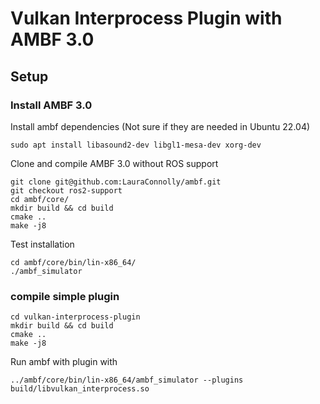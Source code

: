 # Vulkan Interprocess Plugin with AMBF 3.0

## Setup

### Install AMBF 3.0

Install ambf dependencies (Not sure if they are needed in Ubuntu 22.04)
```
sudo apt install libasound2-dev libgl1-mesa-dev xorg-dev
```
Clone and compile AMBF 3.0 without ROS support

```
git clone git@github.com:LauraConnolly/ambf.git
git checkout ros2-support
cd ambf/core/
mkdir build && cd build
cmake ..
make -j8
```

Test installation
```
cd ambf/core/bin/lin-x86_64/
./ambf_simulator
```

### compile simple plugin

```
cd vulkan-interprocess-plugin
mkdir build && cd build
cmake ..
make -j8
```

Run ambf with plugin with
```
../ambf/core/bin/lin-x86_64/ambf_simulator --plugins build/libvulkan_interprocess.so
```
